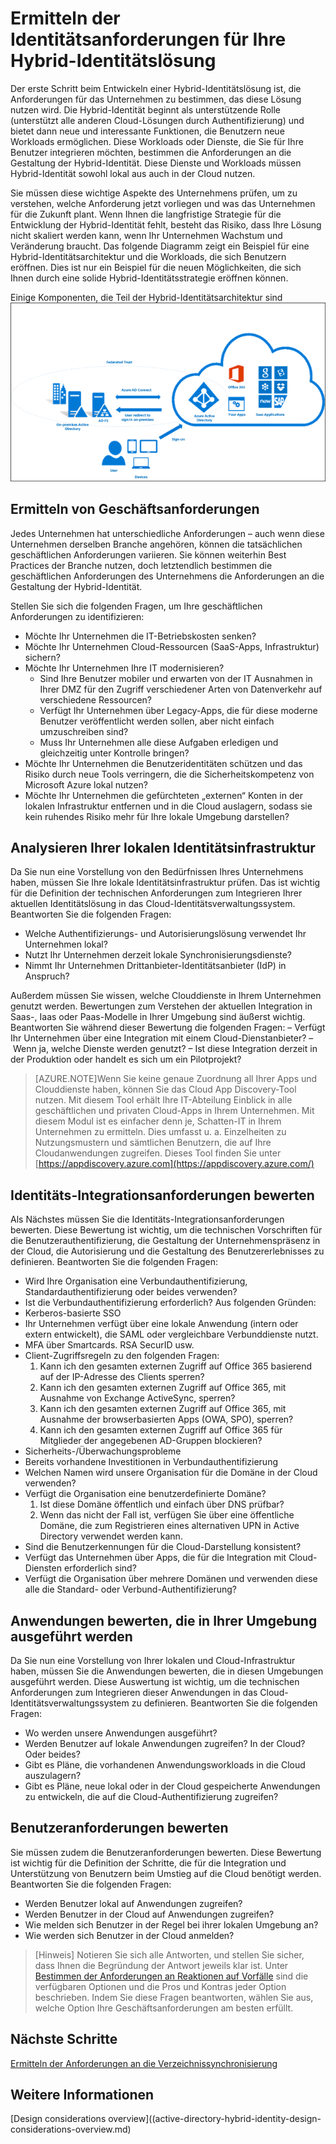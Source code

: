 <properties
	pageTitle="Überlegungen zum Entwurf der Azure Active Directory-Hybrid-Identität – Ermitteln der Identitätsanforderungen | Microsoft Azure"
	description="Identifizieren der geschäftlichen Anforderungen des Unternehmens, mit denen Sie die Anforderungen für den Entwurf der Hybrid-Identität definieren."
	documentationCenter=""
	services="active-directory"
	authors="billmath"
	manager="stevenpo"
	editor=""/>

<tags
	ms.service="active-directory"
	ms.devlang="na"
	ms.topic="article"
    ms.tgt_pltfrm="na"
    ms.workload="identity" 
	ms.date="12/07/2015"
	ms.author="billmath"/>

# Ermitteln der Identitätsanforderungen für Ihre Hybrid-Identitätslösung
Der erste Schritt beim Entwickeln einer Hybrid-Identitätslösung ist, die Anforderungen für das Unternehmen zu bestimmen, das diese Lösung nutzen wird. Die Hybrid-Identität beginnt als unterstützende Rolle (unterstützt alle anderen Cloud-Lösungen durch Authentifizierung) und bietet dann neue und interessante Funktionen, die Benutzern neue Workloads ermöglichen. Diese Workloads oder Dienste, die Sie für Ihre Benutzer integrieren möchten, bestimmen die Anforderungen an die Gestaltung der Hybrid-Identität. Diese Dienste und Workloads müssen Hybrid-Identität sowohl lokal aus auch in der Cloud nutzen.

Sie müssen diese wichtige Aspekte des Unternehmens prüfen, um zu verstehen, welche Anforderung jetzt vorliegen und was das Unternehmen für die Zukunft plant. Wenn Ihnen die langfristige Strategie für die Entwicklung der Hybrid-Identität fehlt, besteht das Risiko, dass Ihre Lösung nicht skaliert werden kann, wenn Ihr Unternehmen Wachstum und Veränderung braucht. Das folgende Diagramm zeigt ein Beispiel für eine Hybrid-Identitätsarchitektur und die Workloads, die sich Benutzern eröffnen. Dies ist nur ein Beispiel für die neuen Möglichkeiten, die sich Ihnen durch eine solide Hybrid-Identitätsstrategie eröffnen können.
 
Einige Komponenten, die Teil der Hybrid-Identitätsarchitektur sind ![](./media/hybrid-id-design-considerations/hybrid-identity-architechture.png)

## Ermitteln von Geschäftsanforderungen
Jedes Unternehmen hat unterschiedliche Anforderungen – auch wenn diese Unternehmen derselben Branche angehören, können die tatsächlichen geschäftlichen Anforderungen variieren. Sie können weiterhin Best Practices der Branche nutzen, doch letztendlich bestimmen die geschäftlichen Anforderungen des Unternehmens die Anforderungen an die Gestaltung der Hybrid-Identität.

Stellen Sie sich die folgenden Fragen, um Ihre geschäftlichen Anforderungen zu identifizieren:

- Möchte Ihr Unternehmen die IT-Betriebskosten senken?
- Möchte Ihr Unternehmen Cloud-Ressourcen (SaaS-Apps, Infrastruktur) sichern?
- Möchte Ihr Unternehmen Ihre IT modernisieren?
  - Sind Ihre Benutzer mobiler und erwarten von der IT Ausnahmen in Ihrer DMZ für den Zugriff verschiedener Arten von Datenverkehr auf verschiedene Ressourcen?
  - Verfügt Ihr Unternehmen über Legacy-Apps, die für diese moderne Benutzer veröffentlicht werden sollen, aber nicht einfach umzuschreiben sind?
  - Muss Ihr Unternehmen alle diese Aufgaben erledigen und gleichzeitig unter Kontrolle bringen?
- Möchte Ihr Unternehmen die Benutzeridentitäten schützen und das Risiko durch neue Tools verringern, die die Sicherheitskompetenz von Microsoft Azure lokal nutzen?
- Möchte Ihr Unternehmen die gefürchteten „externen“ Konten in der lokalen Infrastruktur entfernen und in die Cloud auslagern, sodass sie kein ruhendes Risiko mehr für Ihre lokale Umgebung darstellen?

## Analysieren Ihrer lokalen Identitätsinfrastruktur
Da Sie nun eine Vorstellung von den Bedürfnissen Ihres Unternehmens haben, müssen Sie Ihre lokale Identitätsinfrastruktur prüfen. Das ist wichtig für die Definition der technischen Anforderungen zum Integrieren Ihrer aktuellen Identitätslösung in das Cloud-Identitätsverwaltungssystem. Beantworten Sie die folgenden Fragen:

- Welche Authentifizierungs- und Autorisierungslösung verwendet Ihr Unternehmen lokal? 
- Nutzt Ihr Unternehmen derzeit lokale Synchronisierungsdienste?
- Nimmt Ihr Unternehmen Drittanbieter-Identitätsanbieter (IdP) in Anspruch?

Außerdem müssen Sie wissen, welche Clouddienste in Ihrem Unternehmen genutzt werden. Bewertungen zum Verstehen der aktuellen Integration in Saas-, Iaas oder Paas-Modelle in Ihrer Umgebung sind äußerst wichtig. Beantworten Sie während dieser Bewertung die folgenden Fragen: – Verfügt Ihr Unternehmen über eine Integration mit einem Cloud-Dienstanbieter? – Wenn ja, welche Dienste werden genutzt? – Ist diese Integration derzeit in der Produktion oder handelt es sich um ein Pilotprojekt?


>[AZURE.NOTE]Wenn Sie keine genaue Zuordnung all Ihrer Apps und Clouddienste haben, können Sie das Cloud App Discovery-Tool nutzen. Mit diesem Tool erhält Ihre IT-Abteilung Einblick in alle geschäftlichen und privaten Cloud-Apps in Ihrem Unternehmen. Mit diesem Modul ist es einfacher denn je, Schatten-IT in Ihrem Unternehmen zu ermitteln. Dies umfasst u. a. Einzelheiten zu Nutzungsmustern und sämtlichen Benutzern, die auf Ihre Cloudanwendungen zugreifen. Dieses Tool finden Sie unter [https://appdiscovery.azure.com](https://appdiscovery.azure.com/)

## Identitäts-Integrationsanforderungen bewerten
Als Nächstes müssen Sie die Identitäts-Integrationsanforderungen bewerten. Diese Bewertung ist wichtig, um die technischen Vorschriften für die Benutzerauthentifizierung, die Gestaltung der Unternehmenspräsenz in der Cloud, die Autorisierung und die Gestaltung des Benutzererlebnisses zu definieren. Beantworten Sie die folgenden Fragen:

- Wird Ihre Organisation eine Verbundauthentifizierung, Standardauthentifizierung oder beides verwenden?
- Ist die Verbundauthentifizierung erforderlich? Aus folgenden Gründen:
 - Kerberos-basierte SSO
 - Ihr Unternehmen verfügt über eine lokale Anwendung (intern oder extern entwickelt), die SAML oder vergleichbare Verbunddienste nutzt.
 - MFA über Smartcards. RSA SecurID usw.
 - Client-Zugriffsregeln zu den folgenden Fragen:
     1. Kann ich den gesamten externen Zugriff auf Office 365 basierend auf der IP-Adresse des Clients sperren?
     1. Kann ich den gesamten externen Zugriff auf Office 365, mit Ausnahme von Exchange ActiveSync, sperren?
     1. Kann ich den gesamten externen Zugriff auf Office 365, mit Ausnahme der browserbasierten Apps (OWA, SPO), sperren?
     1. Kann ich den gesamten externen Zugriff auf Office 365 für Mitglieder der angegebenen AD-Gruppen blockieren?
- Sicherheits-/Überwachungsprobleme
- Bereits vorhandene Investitionen in Verbundauthentifizierung
- Welchen Namen wird unsere Organisation für die Domäne in der Cloud verwenden?
- Verfügt die Organisation eine benutzerdefinierte Domäne?
    1. Ist diese Domäne öffentlich und einfach über DNS prüfbar?
    1. Wenn das nicht der Fall ist, verfügen Sie über eine öffentliche Domäne, die zum Registrieren eines alternativen UPN in Active Directory verwendet werden kann.
- Sind die Benutzerkennungen für die Cloud-Darstellung konsistent? 
- Verfügt das Unternehmen über Apps, die für die Integration mit Cloud-Diensten erforderlich sind?
- Verfügt die Organisation über mehrere Domänen und verwenden diese alle die Standard- oder Verbund-Authentifizierung?

## Anwendungen bewerten, die in Ihrer Umgebung ausgeführt werden
Da Sie nun eine Vorstellung von Ihrer lokalen und Cloud-Infrastruktur haben, müssen Sie die Anwendungen bewerten, die in diesen Umgebungen ausgeführt werden. Diese Auswertung ist wichtig, um die technischen Anforderungen zum Integrieren dieser Anwendungen in das Cloud-Identitätsverwaltungssystem zu definieren. Beantworten Sie die folgenden Fragen:

- Wo werden unsere Anwendungen ausgeführt?
- Werden Benutzer auf lokale Anwendungen zugreifen? In der Cloud? Oder beides?
- Gibt es Pläne, die vorhandenen Anwendungsworkloads in die Cloud auszulagern?
- Gibt es Pläne, neue lokal oder in der Cloud gespeicherte Anwendungen zu entwickeln, die auf die Cloud-Authentifizierung zugreifen?

## Benutzeranforderungen bewerten
Sie müssen zudem die Benutzeranforderungen bewerten. Diese Bewertung ist wichtig für die Definition der Schritte, die für die Integration und Unterstützung von Benutzern beim Umstieg auf die Cloud benötigt werden. Beantworten Sie die folgenden Fragen:

- Werden Benutzer lokal auf Anwendungen zugreifen?
- Werden Benutzer in der Cloud auf Anwendungen zugreifen?
- Wie melden sich Benutzer in der Regel bei ihrer lokalen Umgebung an?
- Wie werden sich Benutzer in der Cloud anmelden?

>[Hinweis] Notieren Sie sich alle Antworten, und stellen Sie sicher, dass Ihnen die Begründung der Antwort jeweils klar ist. Unter [Bestimmen der Anforderungen an Reaktionen auf Vorfälle](active-directory-hybrid-identity-design-considerations-incident-response-requirements.md) sind die verfügbaren Optionen und die Pros und Kontras jeder Option beschrieben. Indem Sie diese Fragen beantworten, wählen Sie aus, welche Option Ihre Geschäftsanforderungen am besten erfüllt.

## Nächste Schritte
[Ermitteln der Anforderungen an die Verzeichnissynchronisierung](active-directory-hybrid-identity-design-considerations-directory-sync-requirements.md)

## Weitere Informationen
[Design considerations overview]((active-directory-hybrid-identity-design-considerations-overview.md)

<!---HONumber=AcomDC_1210_2015-->